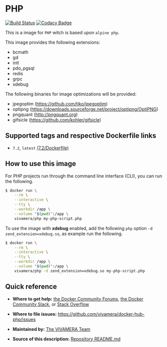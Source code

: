 # PHP
[![Build Status](https://travis-ci.com/vivamera/docker-hub-php.svg?branch=master)](https://travis-ci.com/vivamera/docker-hub-php) [![Codacy Badge](https://api.codacy.com/project/badge/Grade/f4159283450f40bbbc0ea8b3c67bf6a4)](https://www.codacy.com/app/vivamera/docker-hub-php?utm_source=github.com&utm_medium=referral&utm_content=vivamera/docker-hub-php&utm_campaign=Badge_Grade) 

This is a image for `PHP` witch is based upon `alpine php`.

This image provides the following extensions:
- bcmath
- gd
- intl
- pdo_pgsql
- redis
- grpc
- xdebug

The following binaries for image optimizations will be provided:
- jpegoptim (https://github.com/tjko/jpegoptim)
- optipng (https://downloads.sourceforge.net/project/optipng/OptiPNG)
- pngquant (http://pngquant.org)
- gifsicle (https://github.com/kohler/gifsicle)

## Supported tags and respective Dockerfile links
* `7.2`, `latest` [(7.2/Dockerfile)](https://github.com/vivamera/docker-hub-php/blob/master/7.2/Dockerfile)

## How to use this image
For PHP projects run through the command line interface (CLI), you can run the following.

```bash
$ docker run \
    --rm \
    --interactive \
    --tty \
    --workdir /app \
    --volume "$(pwd)":/app \
    vivamera/php my-php-script.php
```

To use the image with **xdebug** enabled, add the following `php` option `-d zend_extension=xdebug.so`, as example run the following.

```bash
$ docker run \
    --rm \
    --interactive \
    --tty \
    --workdir /app \
    --volume "$(pwd)":/app \
    vivamera/php -d zend_extension=xdebug.so my-php-script.php
```

## Quick reference
* **Where to get help:**
[the Docker Community Forums](https://forums.docker.com), [the Docker Community Slack](https://blog.docker.com/2016/11/introducing-docker-community-directory-docker-community-slack), or [Stack Overflow](https://stackoverflow.com/search?tab=newest&q=docker)

* **Where to file issues:**
https://github.com/vivamera/docker-hub-php/issues

* **Maintained by:**
[The VIVAMERA Team](https://github.com/vivamera)

* **Source of this description:**
[Repository README.md](https://github.com/vivamera/docker-hub-php/blob/master/README.md)
